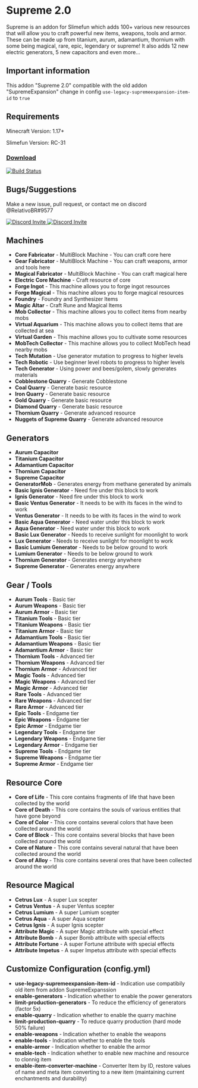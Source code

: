 # Supreme 2.0
Supreme is an addon for Slimefun which adds 100+ various new resources that will allow you to craft powerful new items, weapons, tools and armor. These can be made up from titanium, aurum, adamantium, thornium with some being magical, rare, epic, legendary or supreme! It also adds 12 new electric generators, 5 new capacitors and even more... 


## Important information
This addon "Supreme 2.0" compatible with the old addon "SupremeExpansion" change in config `use-legacy-supremeexpansion-item-id` to `true`

## Requirements

Minecraft Version: 1.17+ 

Slimefun Version: RC-31


### [Download](https://thebusybiscuit.github.io/builds/RelativoBR/Supreme/main/)
[![Build Status](https://thebusybiscuit.github.io/builds/RelativoBR/Supreme/main/badge.svg)](https://thebusybiscuit.github.io/builds/RelativoBR/Supreme/main)



## Bugs/Suggestions

Make a new issue, pull request, or contact me on discord @RelativoBR#9577

<p>
  <a href="https://discord.gg/slimefun">
    <img src="https://discordapp.com/api/guilds/565557184348422174/widget.png?style=banner3" alt="Discord Invite"/>
  </a>
  <a href="https://discord.gg/SqD3gg5SAU">
    <img src="https://discordapp.com/api/guilds/809178621424041997/widget.png?style=banner3" alt="Discord Invite"/>
  </a>
</p>


## Machines
- **Core Fabricator** - MultiBlock Machine - You can craft core here
- **Gear Fabricator** - MultiBlock Machine - You can craft weapons, armor and tools here
- **Magical Fabricator** - MultiBlock Machine - You can craft magical here
- **Electric Core Machine** - Craft resource of core
- **Forge Ingot** - This machine allows you to forge ingot resources
- **Forge Magical** - This machine allows you to forge magical resources
- **Foundry** - Foundry and Synthesizer Items
- **Magic Altar** - Craft Rune and Magical Items
- **Mob Collector** - This machine allows you to collect items from nearby mobs
- **Virtual Aquarium** - This machine allows you to collect items that are collected at sea
- **Virtual Garden** - This machine allows you to cultivate some resources
- **MobTech Collector** - This machine allows you to collect MobTech head nearby mobs
- **Tech Mutation** - Use generator mutation to progress to higher levels
- **Tech Robotic** - Use beginner level robots to progress to higher levels
- **Tech Generator** - Using power and bees/golem, slowly generates materials
- **Cobblestone Quarry** - Generate Cobblestone
- **Coal Quarry** - Generate basic resource
- **Iron Quarry** - Generate basic resource
- **Gold Quarry** - Generate basic resource
- **Diamond Quarry** - Generate basic resource
- **Thornium Quarry** - Generate advanced resource
- **Nuggets of Supreme Quarry** - Generate advanced resource


## Generators
- **Aurum Capacitor** 
- **Titanium Capacitor** 
- **Adamantium Capacitor** 
- **Thornium Capacitor** 
- **Supreme Capacitor**
- **GeneratorMob** - Generates energy from methane generated by animals
- **Basic Ignis Generator** - Need fire under this block to work
- **Ignis Generator** - Need fire under this block to work
- **Basic Ventus Generator** - It needs to be with its faces in the wind to work
- **Ventus Generator** - It needs to be with its faces in the wind to work
- **Basic Aqua Generator** - Need water under this block to work
- **Aqua Generator** - Need water under this block to work
- **Basic Lux Generator** - Needs to receive sunlight for moonlight to work
- **Lux Generator** - Needs to receive sunlight for moonlight to work
- **Basic Lumium Generator** - Needs to be below ground to work
- **Lumium Generator** - Needs to be below ground to work
- **Thornium Generator** - Generates energy anywhere
- **Supreme Generator** - Generates energy anywhere


## Gear / Tools
- **Aurum Tools** - Basic tier
- **Aurum Weapons** - Basic tier
- **Aurum Armor** - Basic tier
- **Titanium Tools** - Basic tier
- **Titanium Weapons** - Basic tier
- **Titanium Armor** - Basic tier
- **Adamantium Tools** - Basic tier
- **Adamantium Weapons** - Basic tier
- **Adamantium Armor** - Basic tier
- **Thornium Tools** - Advanced tier
- **Thornium Weapons** - Advanced tier
- **Thornium Armor** - Advanced tier
- **Magic Tools** - Advanced tier
- **Magic Weapons** - Advanced tier
- **Magic Armor** - Advanced tier
- **Rare Tools** - Advanced tier
- **Rare Weapons** - Advanced tier
- **Rare Armor** - Advanced tier
- **Epic Tools** - Endgame tier
- **Epic Weapons** - Endgame tier
- **Epic Armor** - Endgame tier
- **Legendary Tools** - Endgame tier
- **Legendary Weapons** - Endgame tier
- **Legendary Armor** - Endgame tier
- **Supreme Tools** - Endgame tier
- **Supreme Weapons** - Endgame tier
- **Supreme Armor** - Endgame tier


## Resource Core
- **Core of Life** - This core contains fragments of life that have been collected by the world
- **Core of Death** - This core contains the souls of various entities that have gone beyond
- **Core of Color** - This core contains several colors that have been collected around the world
- **Core of Block** - This core contains several blocks that have been collected around the world
- **Core of Nature** - This core contains several natural that have been collected around the world
- **Core of Alloy** - This core contains several ores that have been collected around the world


## Resource Magical
- **Cetrus Lux** - A super Lux scepter
- **Cetrus Ventus** - A super Ventus scepter
- **Cetrus Lumium** - A super Lumium scepter
- **Cetrus Aqua** - A super Aqua scepter
- **Cetrus Ignis** - A super Ignis scepter
- **Attribute Magic** - A super Magic attribute with special effect
- **Attribute Bomb** - A super Bomb attribute with special effects
- **Attribute Fortune** - A super Fortune attribute with special effects
- **Attribute Impetus** - A super Impetus attribute with special effects


## Customize Configuration (config.yml)

- **use-legacy-supremeexpansion-item-id** - Indication use compatibily old item from addon SupremeExpanssion
- **enable-generators** - Indication whether to enable the power generators
- **limit-production-generators** - To reduce the efficiency of generators (factor 5x)
- **enable-quarry** - Indication whether to enable the quarry machine
- **limit-production-quarry** - To reduce quarry production (hard mode 50% failure)
- **enable-weapons** - Indication whether to enable the weapons
- **enable-tools** - Indication whether to enable the tools
- **enable-armor** - Indication whether to enable the armor
- **enable-tech** - Indication whether to enable new machine and resource to clonnig item
- **enable-item-converter-machine** - Converter Item by ID, restore values of name and meta item converting to a new item (maintaining current enchantments and durability)
